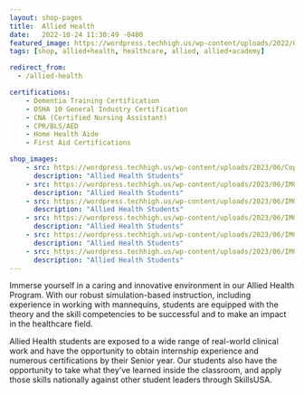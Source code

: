 ```yaml
---
layout: shop-pages
title:  Allied Health
date:   2022-10-24 11:30:49 -0400
featured_image: https://wordpress.techhigh.us/wp-content/uploads/2022/04/myriam-zilles-7V95FwS2Ss4-unsplash-1.jpg
tags: [shop, allied+health, healthcare, allied, allied+academy]

redirect_from:
  - /allied-health

certifications: 
    - Dementia Training Certification
    - OSHA 10 General Industry Certification
    - CNA (Certified Nursing Assistant)
    - CPR/BLS/AED
    - Home Health Aide
    - First Aid Certifications

shop_images:
    - src: https://wordpress.techhigh.us/wp-content/uploads/2023/06/Copy-of-IMG_4190.jpg
      description: "Allied Health Students"
    - src: https://wordpress.techhigh.us/wp-content/uploads/2023/06/IMG_7637-3.jpg
      description: "Allied Health Students"
    - src: https://wordpress.techhigh.us/wp-content/uploads/2023/06/IMG_4695.HEIC.jpg
      description: "Allied Health Students"
    - src: https://wordpress.techhigh.us/wp-content/uploads/2023/06/IMG_4177.heic.jpg
      description: "Allied Health Students"
    - src: https://wordpress.techhigh.us/wp-content/uploads/2023/06/IMG_7641.jpg
      description: "Allied Health Students"
    - src: https://wordpress.techhigh.us/wp-content/uploads/2023/06/IMG_5119.HEIC.jpg
      description: "Allied Health Students"
---
```

Immerse yourself in a caring and innovative environment in our Allied Health Program. With our robust simulation-based instruction, including experience in working with mannequins, students are equipped with the theory and the skill competencies to be successful and to make an impact in the healthcare field. 

Allied Health students are exposed to a wide range of real-world clinical work and have the opportunity to obtain internship experience and numerous certifications by their Senior year. Our students also have the opportunity to take what they’ve learned inside the classroom, and apply those skills nationally against other student leaders through SkillsUSA.